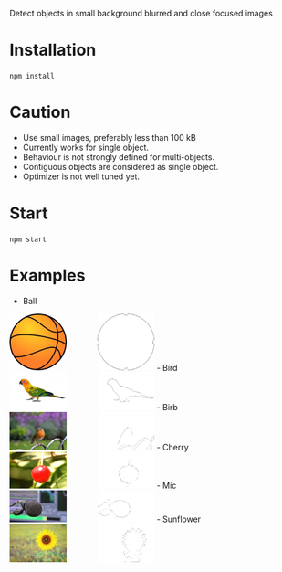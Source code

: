 Detect objects in small background blurred and close focused images
# Installation
`npm install`
# Caution
- Use small images, preferably less than 100 kB
- Currently works for single object.
- Behaviour is not strongly defined for multi-objects.
- Contiguous objects are considered as single object.
- Optimizer is not well tuned yet.
# Start
`npm start`
# Examples
- Ball<br />
<img src="./img/ball.jpg" width="100" />
<img src="./examples/ball.jpg" width="100" style="margin-left: 50px;"/>
- Bird<br />
<img src="./img/bird.jpg" width="100" />
<img src="./examples/bird.jpg" width="100" style="margin-left: 50px;"/>
- Birb<br />
<img src="./img/birb.jpg" width="100" />
<img src="./examples/birb.jpg" width="100" style="margin-left: 50px;"/>
- Cherry<br />
<img src="./img/cherry.jpg" width="100" />
<img src="./examples/cherry.jpg" width="100" style="margin-left: 50px;"/>
- Mic<br />
<img src="./img/mic.jpg" width="100" />
<img src="./examples/mic.jpg" width="100" style="margin-left: 50px;"/>
- Sunflower<br />
<img src="./img/sunflower.jpg" width="100" />
<img src="./examples/sunflower.jpg" width="100" style="margin-left: 50px;"/>
